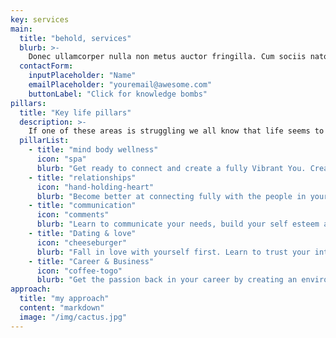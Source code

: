 ```yaml
---
key: services
main:
  title: "behold, services"
  blurb: >-
    Donec ullamcorper nulla non metus auctor fringilla. Cum sociis natoque penatibus et magnis dis parturient montes, nascetur ridiculus mus. Integer posuere erat a ante venenatis dapibus posuere velit aliquet. Cras justo odio, dapibus ac facilisis in, egestas eget quam. Praesent commodo cursus magna, vel scelerisque nisl consectetur et.
  contactForm:
    inputPlaceholder: "Name"
    emailPlaceholder: "youremail@awesome.com"
    buttonLabel: "Click for knowledge bombs"
pillars:
  title: "Key life pillars"
  description: >-
    If one of these areas is struggling we all know that life seems to get a lot more crappy. But When they are in balance you feel a sense of flow and rhythm like a perfectly written John Mayer song. You know that feeling. Let John and I help you tie up the loose ends, find the the missing pieces, so your life can flow in harmony once again.
  pillarList:
    - title: "mind body wellness"
      icon: "spa"
      blurb: "Get ready to connect and create a fully Vibrant You. Create Balance with the benefits of physical exercise, mental meditation, emotional education techniques and healthy diet."
    - title: "relationships"
      icon: "hand-holding-heart"
      blurb: "Become better at connecting fully with the people in your life. Grow deeper partnerships by creating new habit and learning confidence boosting strategies to help you bring your true self to every encounter."
    - title: "communication"
      icon: "comments"
      blurb: "Learn to communicate your needs, build your self esteem and create boundaries. Deepen your connections by cultivating active communication and listening techniques in your every day life."
    - title: "Dating & love"
      icon: "cheeseburger"
      blurb: "Fall in love with yourself first. Learn to trust your intuition and watch for signs. Crush old toxic dating habits and form healthy new ones. While creating a life that is filled with joy and passion, watch as people fall in love with the new authentic you."
    - title: "Career & Business"
      icon: "coffee-togo"
      blurb: "Get the passion back in your career by creating an environment that you want to come to every day. If change is what you are searching for, learn my full proof career finder method to finding your true passion and calling in life. create resumes, build portfolios and execute creative writing skills that will get you noticed in no time."
approach:
  title: "my approach"
  content: "markdown"
  image: "/img/cactus.jpg"
---
```

